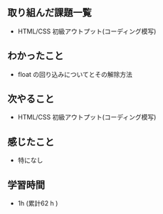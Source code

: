 ## 取り組んだ課題一覧

- HTML/CSS 初級アウトプット(コーディング模写)

## わかったこと
- float の回り込みについてとその解除方法

  
## 次やること
- HTML/CSS 初級アウトプット(コーディング模写)

## 感じたこと
-  特になし

## 学習時間 
- 1h (累計62 h )
